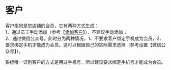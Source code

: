 # 客户

客户指的是您店铺的会员，它有两种方式生成：  
1、通过员工手动添加（参考【[添加客户](/ke-hu/tian-jia-ke-hu.md)】），不建议手动添加；  
2、通过微信公众号，此时分为两种情况，1、不要求客户绑定手机成为会员，2、要求绑定手机才能成为会员。这可以根据自己的实际需求选择（参考设置【微信公众号】）。

系统唯一识别客户的方式是用过手机号，所以建议要求绑定手机号才能成为会员。

